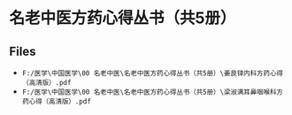 # 名老中医方药心得丛书（共5册）

## Files

- `F:/医学\中国医学\00 名老中医\名老中医方药心得丛书（共5册）\姜良铎内科方药心得（高清版）.pdf`
- `F:/医学\中国医学\00 名老中医\名老中医方药心得丛书（共5册）\梁淑满耳鼻咽喉科方药心得（高清版）.pdf`
